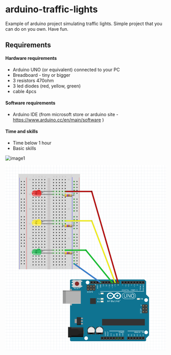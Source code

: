 # arduino-traffic-lights
Example of arduino project simulating traffic lights.
Simple project that you can do on you own. Have fun.

## Requirements 
#### Hardware requirements
* Arduino UNO (or equivalent) connected to your PC
* Breadboard - tiny or bigger
* 3 resistors 470ohm 
* 3 led diodes (red, yellow, green)
* cable 4pcs

#### Software requirements
* Arduino IDE (from microsoft store or arduino site - https://www.arduino.cc/en/main/software )

#### Time and skills
* Time below 1 hour
* Basic skills 


![image1](https://user-images.githubusercontent.com/44320848/71576409-e7575780-2af0-11ea-9d00-ff674cc8d8bd.png)

![image2](https://github.com/Reykez/arduino-traffic-lights/blob/master/schematic.png)
